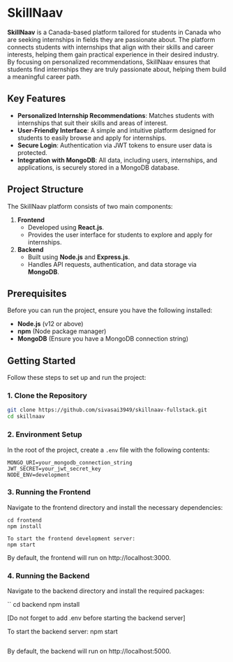 # SkillNaav

**SkillNaav** is a Canada-based platform tailored for students in Canada who are seeking internships in fields they are passionate about. The platform connects students with internships that align with their skills and career interests, helping them gain practical experience in their desired industry. By focusing on personalized recommendations, SkillNaav ensures that students find internships they are truly passionate about, helping them build a meaningful career path.

## Key Features

- **Personalized Internship Recommendations**: Matches students with internships that suit their skills and areas of interest.
- **User-Friendly Interface**: A simple and intuitive platform designed for students to easily browse and apply for internships.
- **Secure Login**: Authentication via JWT tokens to ensure user data is protected.
- **Integration with MongoDB**: All data, including users, internships, and applications, is securely stored in a MongoDB database.

## Project Structure

The SkillNaav platform consists of two main components:

1. **Frontend**
   - Developed using **React.js**.
   - Provides the user interface for students to explore and apply for internships.
2. **Backend**
   - Built using **Node.js** and **Express.js**.
   - Handles API requests, authentication, and data storage via **MongoDB**.

## Prerequisites

Before you can run the project, ensure you have the following installed:

- **Node.js** (v12 or above)
- **npm** (Node package manager)
- **MongoDB** (Ensure you have a MongoDB connection string)

## Getting Started

Follow these steps to set up and run the project:

### 1. Clone the Repository

```bash
git clone https://github.com/sivasai3949/skillnaav-fullstack.git
cd skillnaav
```

### 2. Environment Setup

In the root of the project, create a `.env` file with the following contents:

```env
MONGO_URI=your_mongodb_connection_string
JWT_SECRET=your_jwt_secret_key
NODE_ENV=development
```

### 3. Running the Frontend

Navigate to the frontend directory and install the necessary dependencies:

```
cd frontend
npm install

To start the frontend development server:
npm start

```

By default, the frontend will run on http://localhost:3000.

### 4. Running the Backend

Navigate to the backend directory and install the required packages:

``
cd backend
npm install

[Do not forget to add .env before starting the backend server]

To start the backend server:
npm start

```

```

By default, the backend will run on http://localhost:5000.
